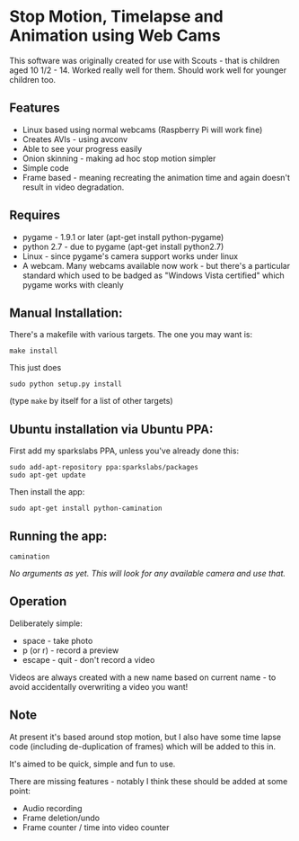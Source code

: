 # Stop Motion, Timelapse and Animation using Web Cams

This software was originally created for use with Scouts - that is children
aged 10 1/2 - 14. Worked really well for them. Should work well for younger
children too.

## Features

* Linux based using normal webcams (Raspberry Pi will work fine)
* Creates AVIs - using avconv
* Able to see your progress easily
* Onion skinning - making ad hoc stop motion simpler
* Simple code
* Frame based - meaning recreating the animation time and again doesn't
  result in video degradation.

## Requires

* pygame - 1.9.1 or later    (apt-get install python-pygame)
* python 2.7 - due to pygame (apt-get install python2.7)
* Linux - since pygame's camera support works under linux
* A webcam. Many webcams available now work - but there's a particular
  standard which used to be badged as "Windows Vista certified" which
  pygame works with cleanly

## Manual Installation:

There's a makefile with various targets. The one you may want is:

    make install

This just does

    sudo python setup.py install

(type `make` by itself for a list of other targets)


## Ubuntu installation via Ubuntu PPA:

First add my sparkslabs PPA, unless you've already done this:

    sudo add-apt-repository ppa:sparkslabs/packages
    sudo apt-get update

Then install the app:

    sudo apt-get install python-camination

## Running the app:

    camination

_No arguments as yet. This will look for any available camera and use that._

## Operation

Deliberately simple:

  - space - take photo
  - p (or r) - record a preview
  - escape - quit - don't record a video

Videos are always created with a new name based on current name - to avoid accidentally overwriting a video you want!

## Note

At present it's based around stop motion, but I also have some time lapse code
(including de-duplication of frames) which will be added to this in.

It's aimed to be quick, simple and fun to use.

There are missing features - notably I think these should be added at some point:

* Audio recording
* Frame deletion/undo
* Frame counter / time into video counter
